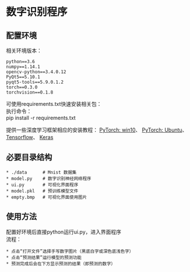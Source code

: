 数字识别程序
===========
配置环境
---------
相关环境版本：

    python==3.6
    numpy==1.14.1
    opencv-python==3.4.0.12
    PyQt5==5.10.1
    pyqt5-tools==5.9.0.1.2
    torch==0.3.0
    torchvision==0.1.8

可使用requirements.txt快速安装相关包：<br>
执行命令：<br>
pip install -r requirements.txt

提供一些深度学习框架相应的安装教程：
[PyTorch: win10](https://blog.csdn.net/xiangxianghehe/article/details/73500031)、
[PyTorch: Ubuntu](https://blog.csdn.net/yucicheung/article/details/79094657)、
[Tensorflow](https://blog.csdn.net/baobei0112/article/details/79041706)、
[Keras](http://keras-cn.readthedocs.io/en/latest/for_beginners/keras_windows)

必要目录结构
------------

    * ./data      # Mnist 数据集
    * model.py    # 数字识别神经网络程序
    * ui.py       # 可视化界面程序
    * model.pkl   # 预训练模型文件
    * empty.bmp   # 可视化界面使用图片
    
使用方法
--------

配置好环境后直接python运行ui.py，进入界面程序<br>
流程：
    
    * 点击“打开文件”选择手写数字图片（黑底白字或深色底浅色字）
    * 点击“预测结果”运行模型的预测功能
    * 预测完成后会在下方显示预测的结果（即预测的数字）
